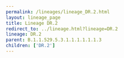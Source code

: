 ```yaml
---
permalink: /lineages/lineage_DR.2.html
layout: lineage_page
title: Lineage DR.2
redirect_to: ../lineage.html?lineage=DR.2
lineage: DR.2
parent: B.1.1.529.5.3.1.1.1.1.1.1.3
children: ['DR.2']
---
```

